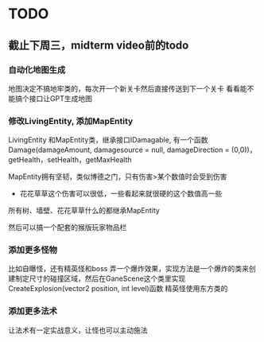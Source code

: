 # TODO

## 截止下周三，midterm video前的todo

### 自动化地图生成
地图决定不搞地牢类的，每次开一个新关卡然后直接传送到下一个关卡
看看能不能搞个接口让GPT生成地图

### 修改LivingEntity, 添加MapEntity

LivingEntity 和MapEntity类，继承接口IDamagable, 有一个函数Damage(damageAmount, damagesource = null, damageDirection = (0,0))，getHealth，setHealth，getMaxHealth

MapEntity拥有坚韧，类似博德之门，只有伤害>某个数值时会受到伤害

- 花花草草这个伤害可以很低，一些看起来就很硬的这个数值高一些

所有树、墙壁、花花草草什么的都继承MapEntity

然后可以搞一个配套的猴版玩家物品栏

### 添加更多怪物
比如自曝怪，还有精英怪和boss
弄一个爆炸效果，实现方法是一个爆炸的类来创建制定尺寸的碰撞区域，然后在GaneScene这个类里实现CreateExplosion(vector2 position, int level)函数
精英怪使用东方类的


### 添加更多法术
让法术有一定实战意义，让怪也可以主动施法

